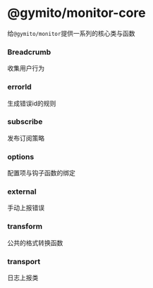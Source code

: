 # @gymito/monitor-core

给`@gymito/monitor`提供一系列的核心类与函数

### Breadcrumb
收集用户行为

### errorId
生成错误id的规则

### subscribe
发布订阅策略

### options
配置项与钩子函数的绑定


### external
手动上报错误

### transform
公共的格式转换函数

### transport
日志上报类
